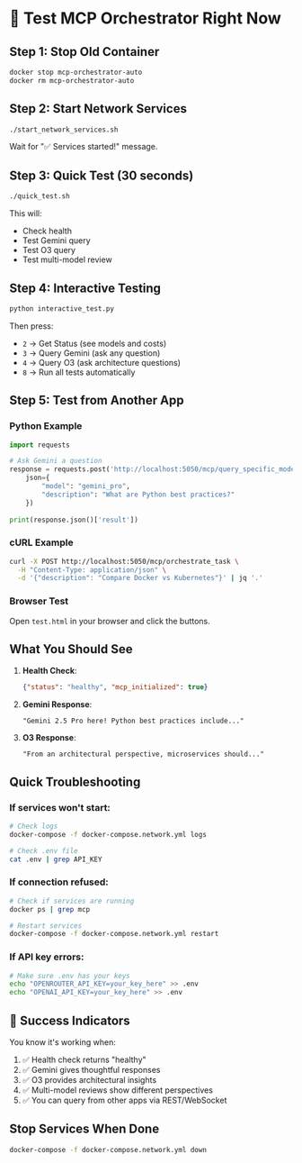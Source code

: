 # 🚀 Test MCP Orchestrator Right Now

## Step 1: Stop Old Container
```bash
docker stop mcp-orchestrator-auto
docker rm mcp-orchestrator-auto
```

## Step 2: Start Network Services
```bash
./start_network_services.sh
```

Wait for "✅ Services started!" message.

## Step 3: Quick Test (30 seconds)
```bash
./quick_test.sh
```

This will:
- Check health
- Test Gemini query
- Test O3 query  
- Test multi-model review

## Step 4: Interactive Testing
```bash
python interactive_test.py
```

Then press:
- `2` → Get Status (see models and costs)
- `3` → Query Gemini (ask any question)
- `4` → Query O3 (ask architecture questions)
- `8` → Run all tests automatically

## Step 5: Test from Another App

### Python Example
```python
import requests

# Ask Gemini a question
response = requests.post('http://localhost:5050/mcp/query_specific_model',
    json={
        "model": "gemini_pro",
        "description": "What are Python best practices?"
    })
    
print(response.json()['result'])
```

### cURL Example
```bash
curl -X POST http://localhost:5050/mcp/orchestrate_task \
  -H "Content-Type: application/json" \
  -d '{"description": "Compare Docker vs Kubernetes"}' | jq '.'
```

### Browser Test
Open `test.html` in your browser and click the buttons.

## What You Should See

1. **Health Check**: 
   ```json
   {"status": "healthy", "mcp_initialized": true}
   ```

2. **Gemini Response**:
   ```
   "Gemini 2.5 Pro here! Python best practices include..."
   ```

3. **O3 Response**:
   ```
   "From an architectural perspective, microservices should..."
   ```

## Quick Troubleshooting

### If services won't start:
```bash
# Check logs
docker-compose -f docker-compose.network.yml logs

# Check .env file
cat .env | grep API_KEY
```

### If connection refused:
```bash
# Check if services are running
docker ps | grep mcp

# Restart services
docker-compose -f docker-compose.network.yml restart
```

### If API key errors:
```bash
# Make sure .env has your keys
echo "OPENROUTER_API_KEY=your_key_here" >> .env
echo "OPENAI_API_KEY=your_key_here" >> .env
```

## 🎉 Success Indicators

You know it's working when:
1. ✅ Health check returns "healthy"
2. ✅ Gemini gives thoughtful responses
3. ✅ O3 provides architectural insights
4. ✅ Multi-model reviews show different perspectives
5. ✅ You can query from other apps via REST/WebSocket

## Stop Services When Done
```bash
docker-compose -f docker-compose.network.yml down
```